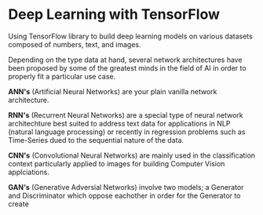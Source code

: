 # Deep Learning with TensorFlow
Using TensorFlow library to build deep learning models on various datasets composed of numbers, text, and images.

Depending on the type data at hand, several network architectures have been proposed by some of the greatest minds in the field of AI in order to properly fit a particular use case.

**ANN's** (Artificial Neural Networks) are your plain vanilla network architecture.

**RNN's** (Recurrent Neural Networks) are a special type of neural network architechture best suited to address text data for applications in NLP (natural language processing) or recently in regression problems such as Time-Series dued to the sequential nature of the data.

**CNN's** (Convolutional Neural Networks) are mainly used in the classification context particularly applied to images for building Computer Vision applciations.

**GAN's** (Generative Adversial Networks) involve two models; a Generator and Discriminator which oppose eachother in order for the Generator to create
